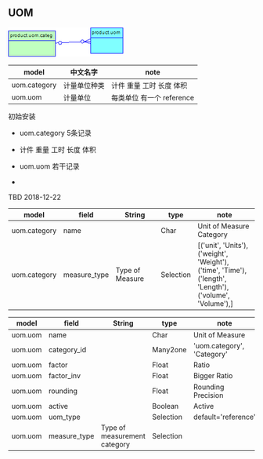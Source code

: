 
## UOM

![uom](https://github.com/odooht/odoo-docs/blob/master/model/image/uom.png)

model|中文名字|note
-----|-------|----
uom.category|计量单位种类|计件 重量 工时 长度 体积
uom.uom|计量单位|每类单位 有一个 reference


初始安装
* uom.category 5条记录
* 计件 重量 工时 长度 体积

* uom.uom 若干记录
* 




TBD 2018-12-22

model|field|String|type|note
-----|-----|------|----|----
uom.category|name||Char|Unit of Measure Category
uom.category|measure_type|Type of Measure|Selection|[('unit', 'Units'),<br/>('weight', 'Weight'),<br/>('time', 'Time'),<br/>('length', 'Length'),<br/>('volume', 'Volume'),]
        

model|field|String|type|note
-----|-----|------|----|----
uom.uom|name||Char|Unit of Measure
uom.uom|category_id||Many2one|'uom.category', 'Category'
uom.uom|factor||Float|Ratio
uom.uom|factor_inv||Float|Bigger Ratio
uom.uom|rounding||Float|Rounding Precision
uom.uom|active||Boolean|Active
uom.uom|uom_type||Selection| default='reference'
uom.uom|measure_type|Type of measurement category|Selection|
